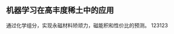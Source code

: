 机器学习在高丰度稀土中的应用
-------------------------------------------------
通过化学组分，实现永磁材料矫顽力，磁能积和性价比的预测。
123123
